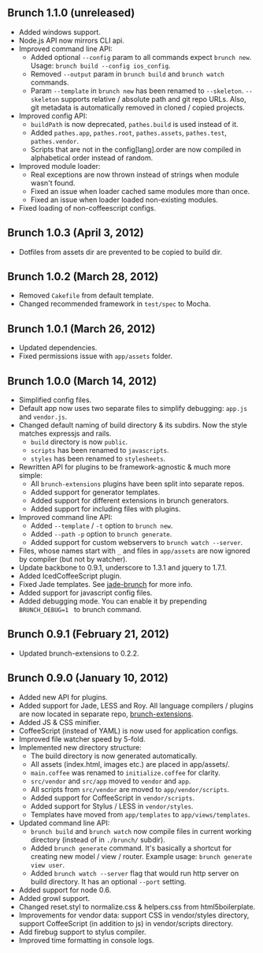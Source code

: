 ## Brunch 1.1.0 (unreleased)
* Added windows support.
* Node.js API now mirrors CLI api.
* Improved command line API:
    * Added optional `--config` param to all commands expect `brunch new`.
    Usage: `brunch build --config ios_config`.
    * Removed `--output` param in `brunch build` and `brunch watch` commands.
    * Param `--template` in `brunch new` has been renamed to `--skeleton`.
    `--skeleton` supports relative / absolute path and git repo URLs.
    Also, git metadata is automatically removed in cloned / copied projects.
* Improved config API:
    * `buildPath` is now deprecated, `pathes.build` is used instead of it.
    * Added `pathes.app`, `pathes.root`, `pathes.assets`, `pathes.test`,
    `pathes.vendor`.
    * Scripts that are not in the config[lang].order are now compiled in
    alphabetical order instead of random.
* Improved module loader:
    * Real exceptions are now thrown instead of strings when module
    wasn't found.
    * Fixed an issue when loader cached same modules more than once.
    * Fixed an issue when loader loaded non-existing modules.
* Fixed loading of non-coffeescript configs.

## Brunch 1.0.3 (April 3, 2012)
* Dotfiles from assets dir are prevented to be copied to build dir.

## Brunch 1.0.2 (March 28, 2012)
* Removed `Cakefile` from default template.
* Changed recommended framework in `test/spec` to Mocha.

## Brunch 1.0.1 (March 26, 2012)
* Updated dependencies.
* Fixed permissions issue with `app/assets` folder.

## Brunch 1.0.0 (March 14, 2012)
* Simplified config files.
* Default app now uses two separate files to simplify debugging: `app.js` and 
`vendor.js`.
* Changed default naming of build directory & its subdirs. Now the style
matches expressjs and rails.
    * `build` directory is now `public`.
    * `scripts` has been renamed to `javascripts`.
    * `styles` has been renamed to `stylesheets`.
* Rewritten API for plugins to be framework-agnostic & much more simple:
    * All `brunch-extensions` plugins have been split into separate repos.
    * Added support for generator templates.
    * Added support for different extensions in brunch generators.
    * Added support for including files with plugins.
* Improved command line API:
    * Added `--template` / `-t` option to `brunch new`.
    * Added `--path` `-p` option to `brunch generate`.
    * Added support for custom webservers to `brunch watch --server`.
* Files, whose names start with `_` and files in `app/assets` are now ignored
by compiler (but not by watcher).
* Update backbone to 0.9.1, underscore to 1.3.1 and jquery to 1.7.1.
* Added IcedCoffeeScript plugin.
* Fixed Jade templates. See
[jade-brunch](https://github.com/brunch/jade-brunch) for more info.
* Added support for javascript config files.
* Added debugging mode. You can enable it by prepending `BRUNCH_DEBUG=1 ` to
brunch command.

## Brunch 0.9.1 (February 21, 2012)
* Updated brunch-extensions to 0.2.2.

## Brunch 0.9.0 (January 10, 2012)
* Added new API for plugins.
* Added support for Jade, LESS and Roy. All language compilers / plugins are
now located in separate repo,
[brunch-extensions](https://github.com/brunch/brunch-extensions).
* Added JS & CSS minifier.
* CoffeeScript (instead of YAML) is now used for application configs.
* Improved file watcher speed by 5-fold.
* Implemented new directory structure:
    * The build directory is now generated automatically.
    * All assets (index.html, images etc.) are placed in app/assets/.
    * `main.coffee` was renamed to `initialize.coffee` for clarity.
    * `src/vendor` and `src/app` moved to `vendor` and `app`.
    * All scripts from `src/vendor` are moved to `app/vendor/scripts`.
    * Added support for CoffeeScript in `vendor/scripts`.
    * Added support for Stylus / LESS in `vendor/styles`.
    * Templates have moved from `app/templates` to `app/views/templates`.
* Updated command line API:
    * `brunch build` and `brunch watch` now compile files in current working
    directory (instead of in `./brunch/` subdir).
    * Added `brunch generate` command. It's basically a shortcut for creating new
    model / view / router. Example usage: `brunch generate view user`.
    * Added `brunch watch --server` flag that would run http server on
    build directory. It has an optional `--port` setting.
* Added support for node 0.6.
* Added growl support.
* Changed reset.styl to normalize.css & helpers.css from html5boilerplate.
* Improvements for vendor data: support CSS in vendor/styles directory,
support CoffeeScript (in addition to js) in vendor/scripts directory.
* Add firebug support to stylus compiler.
* Improved time formatting in console logs.
